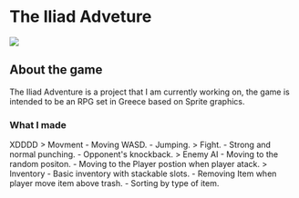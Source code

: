 # The Iliad Adveture

<img src="https://i.postimg.cc/Hk5HkL6C/screen1.png"></img>


<h2>About the game</h2>

The Iliad Adventure is a project that I am currently working on,
the game is intended to be an RPG set in Greece based on Sprite graphics.

<h3>What I made</h3>
XDDDD
  > Movment
   - Moving WASD.
   - Jumping.
  > Fight.
    - Strong and normal punching.
    - Opponent's knockback.
  > Enemy AI
    - Moving to the random positon.
   - Moving to the Player postion when player atack.
  > Inventory
   - Basic inventory with stackable slots.
   - Removing Item when player move item above trash.
   - Sorting by type of item.

